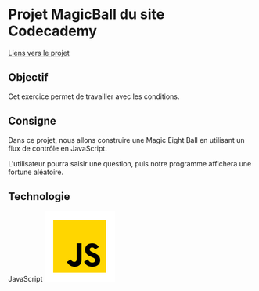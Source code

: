 # Projet MagicBall du site Codecademy
[Liens vers le projet](https://www.codecademy.com/journeys/full-stack-engineer/paths/fscj-22-building-interactive-websites/tracks/fscj-22-javascript-syntax-part-i/modules/wdcp-22-learn-javascript-syntax-conditionals-0e12e9e0-b36f-476e-b10c-afbc7cd6dbfe/projects/magic-eight-ball-1)


## Objectif
Cet exercice permet de travailler avec les conditions.

## Consigne
Dans ce projet, nous allons construire une Magic Eight Ball en utilisant un flux de contrôle en JavaScript.

L'utilisateur pourra saisir une question, puis notre programme affichera une fortune aléatoire.

## Technologie
JavaScript ![Logo JavaScript](/ressource/javaScriptLogo.png)